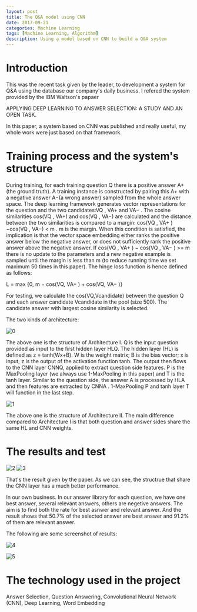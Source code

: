 ```yaml
---
layout: post
title: The Q&A model using CNN
date: 2017-09-21
categories: Machine Learning
tags: [Machine Learning, Algorithm]
description: Using a model based on CNN to build a Q&A system
---
```


# Introduction

This was the recent task given by the leader, to development a system for Q&A using the database our company's daily business. I refered the 
system provided by the IBM Waltson's papaer 

APPLYING DEEP LEARNING TO ANSWER SELECTION: A STUDY AND AN OPEN TASK.

In this paper, a system based on CNN was published and really useful, my whole work were just based on that framework.

# Training process and the system's structure 

During training, for each training question Q there is a positive answer A+(the ground truth). A training instance is constructed by pairing this A+ with a negative answer A−(a wrong answer) sampled from the whole answer space. The deep learning framework generates vector representations for the question and the two candidates:VQ , VA+ and VA− . The cosine similarities cos(VQ , VA+) and cos(VQ , VA−) are calculated and the distance between the two similarities is compared to a margin: cos(VQ , VA+ )−cos(VQ , VA−) < m . m is the margin. When this condition is satisfied, the implication is that the vector space embedding either ranks the positive answer below the negative answer, or does not sufficiently rank the positive answer above the negative answer. If cos(VQ , VA+ ) − cos(VQ , VA− ) >= m there is no update to the parameters and a new negative example is sampled until the margin is less than m (to reduce running time we set maximum 50 times in this paper). The hinge loss function is hence defined as follows:

L = max {0, m − cos(VQ, VA+ ) + cos(VQ, VA− )}

For testing, we calculate the cos(VQ,Vcandidate) between the question Q and each answer candidate Vcandidate in the pool (size 500). The candidate answer with largest cosine similarity is selected.

The two kinds of architecture:


![0](https://raw.githubusercontent.com/BigExcavator/coldsrh233.github.io/master/_posts/image/%23CnnQA/0.jpg)

The above one is the structure of Architecture I. Q is the input question provided as input to the first hidden layer HLQ. The hidden layer (HL) is defined as z = tanh(Wx+B). W is the weight matrix; B is the bias vector; x is input; z is the output of the activation function tanh. The output then flows to the CNN layer CNNQ, applied to extract question side features. P is the MaxPooling layer (we always use 1-MaxPooling in this paper) and T is the tanh layer. Similar to the question side, the answer A is processed by HLA and then features are extracted by CNNA . 1-MaxPooling P and tanh layer T will function in the last step. 

![1](https://raw.githubusercontent.com/BigExcavator/coldsrh233.github.io/master/_posts/image/%23CnnQA/1.jpg)

The above one is the structure of Architecture II. The main difference compared to Architecture I is that both question and answer sides share the same HL and CNN weights.

# The results and test

![2](https://raw.githubusercontent.com/BigExcavator/coldsrh233.github.io/master/_posts/image/%23CnnQA/2.jpg)
![3](https://raw.githubusercontent.com/BigExcavator/coldsrh233.github.io/master/_posts/image/%23CnnQA/3.jpg)

That's the result given by the paper. As we can see, the structrue that share the CNN layer has a much better performance.

In our own business. In our answer library for each question, we have one best answer, several relevant answers, others are negetive answers. The aim is to find both the rate for best asnwer and relevant answer. And the result shows that 50.7% of the selected answer are best answer and 91.2% of them are relevant answer.

The following are some screenshot of results:

![4](https://raw.githubusercontent.com/BigExcavator/coldsrh233.github.io/master/_posts/image/%23CnnQA/4.jpg)

![5](https://raw.githubusercontent.com/BigExcavator/coldsrh233.github.io/master/_posts/image/%23CnnQA/5.jpg)

# The technology used in the project

Answer Selection, Question Answering, Convolutional Neural Network (CNN), Deep Learning, Word Embedding








